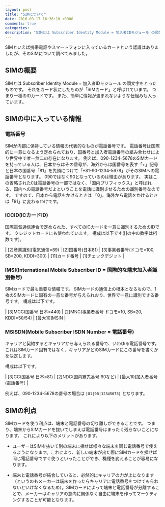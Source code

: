 ```yaml
---
layout: post
title: "SIMについて"
date: 2016-09-17 16:36:10 +0900
comments: true
categories: 
description: "SIMとは Subscriber Identity Module = 加入者IDモジュール の頭文字をとったものです。それをカード状にしたものが「SIMカード」と呼ばれています。つまり一種のIDカードです。また、簡単に情報が盗まれないような仕組みも入っています。"
---
```


SIMといえば携帯電話やスマートフォンに入っているカードという認識はありましたが、そのSIMについて調べてみました。

## SIMの概要

SIMとは Subscriber Identity Module = 加入者IDモジュール の頭文字をとったものです。
それをカード状にしたものが「SIMカード」と呼ばれています。
つまり一種のIDカードです。
また、簡単に情報が盗まれないような仕組みも入っています。

## SIMの中に入っている情報

### 電話番号

SIMが内部に保持している情報の代表的なものが電話番号です。
電話番号は国際的に一意になるよう定められており、国番号と加入者電話番号の組み合わせにより世界中で唯一無二の存在になります。
例えば、090-1234-5678のSIMカードを持っている人は、日本からはその番号が、海外からは国番号を表す「+」記号と日本の国番号「81」を先頭につけて「+81-90-1234-5678」がそのSIMへの電話番号となります。
090ではなく90となっているのは理由があります。
実はこの省略された0は電話番号の一部ではなく、「国内プリフィックス」と呼ばれる、国内への電話番号だよということを電話に識別させるための識別番号なのです。
ですので、日本から電話をかけるときは  「0」、海外から電話をかけるときは「81」に変わるわけです。

### ICCID(ICカードID)

国際電気通信連合で定められた、すべてのICカードを一意に識別するためのIDです。
クレジットカードにも使われています。
構成は以下です([]の中の数字は桁数です)。

| [2]産業識別(電気通信=89) | [2]国番号(日本81) | [3]事業者番号(ドコモ=100, SB=200, KDDI=300) | [11]カード番号 | [1]チェックデジット |

### IMSI(International Mobile Subscriber ID = 国際的な端末加入者識別番号)

SIMカードで最も重要な情報です。
SIMカードの通信上の根本となるもので、1枚のSIMカードに固有の一意な番号が与えられおり、世界で一意に識別できる番号です。
構成は以下です。

| [3]MCC(国番号 日本=440) | [2]MNC(事業者番号 ドコモ=10, SB=20, KDDI=50/54) | [最大10]MSIN |

### MSISDN(Mobile Subscriber ISDN Number = 電話番号)

キャリアと契約するとキャリアから与えられる番号で、いわゆる電話番号です。
これはSIMカード固有ではなく、キャリアがどのSIMカードにこの番号を書くかを決定します。

構成は以下です。

| [3]CC(国番号 日本=81) | [2]NDC(国内宛先番号 90など) | [最大10]加入者番号(電話番号) |

例えば、090-1234-5678の番号の場合は `|81|90|12345678|` となります。

## SIMの利点

SIMカードを使う利点は、端末と電話番号の切り離しができることです。
つまり、端末からSIMカードを抜いてしまえば電話番号はまったく残らないことになります。
これにより以下のメリットがあります。

* ユーザーはSIMを抜いて別の端末に挿せば様々な端末を同じ電話番号で使えるようになります。これにより、新しい端末が出た際にSIMカードを挿せば同じ電話番号ですぐ使うといったことができ、機種を変えることが容易になります。

* 端末と電話番号が結合していると、必然的にキャリアの力が上になります（というのもメーカーは端末を作ったらキャリアに電話番号をつけてもらわないといけなくなるため）。SIMカードによって端末と電話番号が分離することで、メーカーはキャリアの意向に関係なく自由に端末を作ってマーケティングすることが可能となります。

